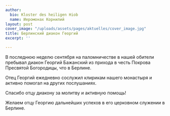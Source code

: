 ```yaml
---
author:
  bio: Kloster des heiligen Hiob
  name: Иеромонах Корнилий
layout: post
cover_image: "/uploads/assets/pages/aktuelles/cover_image.jpg"
title: Берлинский диакон Георгий
excerpt: ''

---
```

В последнюю неделю сентября на паломничестве в нашей обители пребывал диакон Георгий Бажанский из прихода в честь Покрова Пресвятой Богородицы, что в Берлине.

Отец Георгий ежедневно сослужил клирикам нашего монастыря и активно помогал на других послушаниях.

Спасибо отцу диакону за молитву и активную помощь!

Желаем отцу Георгию дальнейших успехов в его церковном служении в Берлине.
